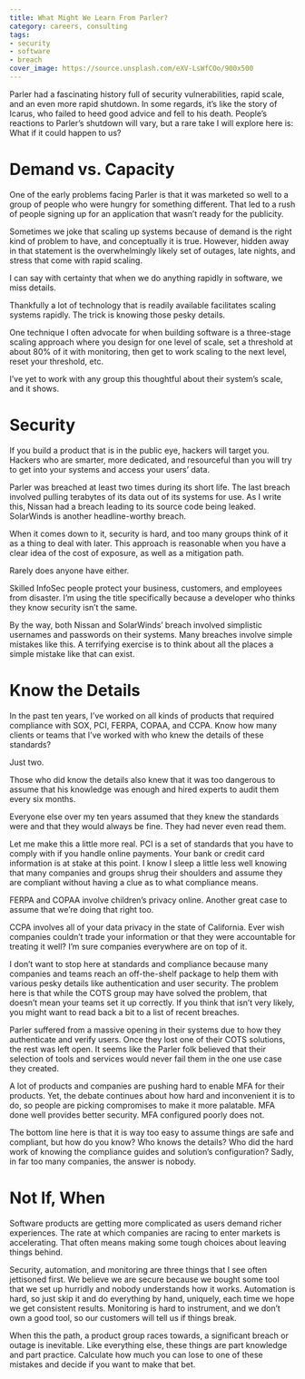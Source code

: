 ```yaml
---
title: What Might We Learn From Parler?
category: careers, consulting
tags:
- security
- software
- breach
cover_image: https://source.unsplash.com/eXV-LsWfCOo/900x500
---
```

Parler had a fascinating history full of security vulnerabilities, rapid scale, and an even more rapid shutdown. In some regards, it’s like the story of Icarus, who failed to heed good advice and fell to his death. People’s reactions to Parler’s shutdown will vary, but a rare take I will explore here is: What if it could happen to us?

# Demand vs. Capacity

One of the early problems facing Parler is that it was marketed so well to a group of people who were hungry for something different. That led to a rush of people signing up for an application that wasn’t ready for the publicity.

Sometimes we joke that scaling up systems because of demand is the right kind of problem to have, and conceptually it is true. However, hidden away in that statement is the overwhelmingly likely set of outages, late nights, and stress that come with rapid scaling.

I can say with certainty that when we do anything rapidly in software, we miss details.

Thankfully a lot of technology that is readily available facilitates scaling systems rapidly. The trick is knowing those pesky details.

One technique I often advocate for when building software is a three-stage scaling approach where you design for one level of scale, set a threshold at about 80% of it with monitoring, then get to work scaling to the next level, reset your threshold, etc.

I’ve yet to work with any group this thoughtful about their system’s scale, and it shows.

# Security

If you build a product that is in the public eye, hackers will target you. Hackers who are smarter, more dedicated, and resourceful than you will try to get into your systems and access your users’ data.

Parler was breached at least two times during its short life. The last breach involved pulling terabytes of its data out of its systems for use. As I write this, Nissan had a breach leading to its source code being leaked. SolarWinds is another headline-worthy breach.

When it comes down to it, security is hard, and too many groups think of it as a thing to deal with later. This approach is reasonable when you have a clear idea of the cost of exposure, as well as a mitigation path.

Rarely does anyone have either.

Skilled InfoSec people protect your business, customers, and employees from disaster. I’m using the title specifically because a developer who thinks they know security isn’t the same.

By the way, both Nissan and SolarWinds’ breach involved simplistic usernames and passwords on their systems. Many breaches involve simple mistakes like this. A terrifying exercise is to think about all the places a simple mistake like that can exist.

# Know the Details

In the past ten years, I’ve worked on all kinds of products that required compliance with SOX, PCI, FERPA, COPAA, and CCPA. Know how many clients or teams that I’ve worked with who knew the details of these standards?

Just two.

Those who did know the details also knew that it was too dangerous to assume that his knowledge was enough and hired experts to audit them every six months. 

Everyone else over my ten years assumed that they knew the standards were and that they would always be fine. They had never even read them.

Let me make this a little more real. PCI is a set of standards that you have to comply with if you handle online payments. Your bank or credit card information is at stake at this point. I know I sleep a little less well knowing that many companies and groups shrug their shoulders and assume they are compliant without having a clue as to what compliance means.

FERPA and COPAA involve children’s privacy online. Another great case to assume that we’re doing that right too.

CCPA involves all of your data privacy in the state of California. Ever wish companies couldn’t trade your information or that they were accountable for treating it well? I’m sure companies everywhere are on top of it.

I don’t want to stop here at standards and compliance because many companies and teams reach an off-the-shelf package to help them with various pesky details like authentication and user security. The problem here is that while the COTS group may have solved the problem, that doesn’t mean your teams set it up correctly. If you think that isn’t very likely, you might want to read back a bit to a list of recent breaches.

Parler suffered from a massive opening in their systems due to how they authenticate and verify users. Once they lost one of their COTS solutions, the rest was left open. It seems like the Parler folk believed that their selection of tools and services would never fail them in the one use case they created.

A lot of products and companies are pushing hard to enable MFA for their products. Yet, the debate continues about how hard and inconvenient it is to do, so people are picking compromises to make it more palatable. MFA done well provides better security. MFA configured poorly does not.

The bottom line here is that it is way too easy to assume things are safe and compliant, but how do you know? Who knows the details? Who did the hard work of knowing the compliance guides and solution’s configuration? Sadly, in far too many companies, the answer is nobody.

# Not If, When

Software products are getting more complicated as users demand richer experiences. The rate at which companies are racing to enter markets is accelerating. That often means making some tough choices about leaving things behind.

Security, automation, and monitoring are three things that I see often jettisoned first. We believe we are secure because we bought some tool that we set up hurridly and nobody understands how it works. Automation is hard, so just skip it and do everything by hand, uniquely, each time we hope we get consistent results. Monitoring is hard to instrument, and we don’t own a good tool, so our customers will tell us if things break.

When this the path, a product group races towards, a significant breach or outage is inevitable. Like everything else, these things are part knowledge and part practice. Calculate how much you can lose to one of these mistakes and decide if you want to make that bet.

